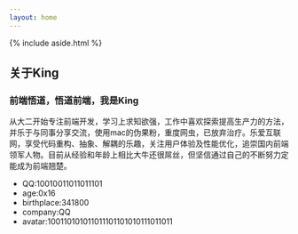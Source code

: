 ```yaml
---
layout: home
---
```


<div class="index-content about">
    {% include aside.html %}
    <div class="section">
        <div id="content">
            <div class="brief">
                <h2>关于King</h2>
                <h3>前端悟道，悟道前端，我是King</h3>
                <p>
                    从大二开始专注前端开发，学习上求知欲强，工作中喜欢探索提高生产力的方法，并乐于与同事分享交流，使用mac的伪果粉，重度网虫，已放弃治疗。乐爱互联网，享受代码重构、抽象、解耦的乐趣，关注用户体验及性能优化，追崇国内前端领军人物。目前从经验和年龄上相比大牛还很屌丝，但坚信通过自己的不断努力定能成为前端翘楚。
                </p>
                <ul>
                    <li><span>QQ:</span>10010011011011101</li>
                    <li><span>age:</span>0x16</li>
                    <li><span>birthplace:</span>341800</li>
                    <li><span>company:</span>QQ</li>
                    <li><span>avatar:</span>100110101011011101101010111011011</li>
                </ul>
            </div>
            <div id="disqus_container">
                <div id="disqus_thread"></div>
            </div>
        </div>
    </div>
</div>

<script>
    $(function(){
        window.disqus_shortname = 'cpjmj'
        $.getScript('http://' + disqus_shortname + '.disqus.com/embed.js');

    })
</script>